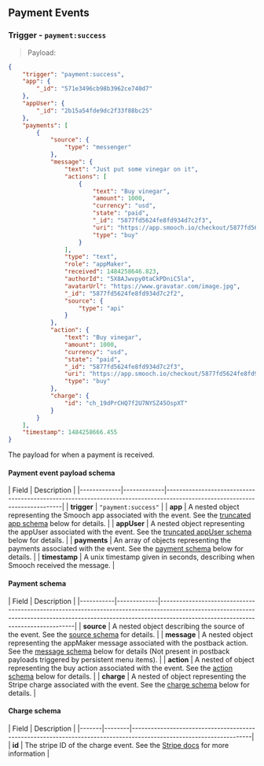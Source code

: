 ## Payment Events

### Trigger - `payment:success`

> Payload:

```json
{
    "trigger": "payment:success",
    "app": {
        "_id": "571e3496cb98b3962ce740d7"
    },
    "appUser": {
        "_id": "2b15a54fde9dc2f33f88bc25"
    },
    "payments": [
        {
            "source": {
                "type": "messenger"
            },
            "message": {
                "text": "Just put some vinegar on it",
                "actions": [
                    {
                        "text": "Buy vinegar",
                        "amount": 1000,
                        "currency": "usd",
                        "state": "paid",
                        "_id": "5877fd5624fe8fd934d7c2f3",
                        "uri": "https://app.smooch.io/checkout/5877fd5624fe8fd934d7c2f3",
                        "type": "buy"
                    }
                ],
                "type": "text",
                "role": "appMaker",
                "received": 1484258646.823,
                "authorId": "5X8AJwvpy0taCkPDniC5la",
                "avatarUrl": "https://www.gravatar.com/image.jpg",
                "_id": "5877fd5624fe8fd934d7c2f2",
                "source": {
                    "type": "api"
                }
            },
            "action": {
                "text": "Buy vinegar",
                "amount": 1000,
                "currency": "usd",
                "state": "paid",
                "_id": "5877fd5624fe8fd934d7c2f3",
                "uri": "https://app.smooch.io/checkout/5877fd5624fe8fd934d7c2f3",
                "type": "buy"
            },
            "charge": {
                "id": "ch_19dPrCHQ7f2U7NYSZ45OspXT"
            }
        }
    ],
    "timestamp": 1484258666.455
}
```

The payload for when a payment is received.

#### Payment event payload schema

| Field       | Description                                                                                                               |
|-------------|-------------|---------------------------------------------------------------------------------------------------------------------------|
| **trigger**  | `"payment:success"`                                                                                                       |
| **app**  | A nested object representing the Smooch app associated with the event. See the [truncated app schema](#truncated-app-schema) below for details.       |
| **appUser**  | A nested object representing the appUser associated with the event. See the [truncated appUser schema](#truncated-appuser-schema) below for details.      |
| **payments**  | An array of objects representing the payments associated with the event. See the [payment schema](#payment-schema) below for details. |
| **timestamp**  | A unix timestamp given in seconds, describing when Smooch received the message. |

#### Payment schema

| Field     | Description                                                                                                                                                                                                   |
|-----------|-------------|---------------------------------------------------------------------------------------------------------------------------------------------------------------------------------------------------------------|
| **source**  | A nested object describing the source of the event. See the [source schema](#sourcedestination-schema) for details.                                                                                                           |
| **message**  | A nested object representing the appMaker message associated with the postback action. See the [message schema](#message-schema) below for details (Not present in postback payloads triggered by persistent menu items). |
| **action**  | A nested of object representing the buy action associated with the event. See the [action schema](#action-schema) below for details.                                                                                     |
| **charge**  | A nested of object representing the Stripe charge associated with the event. See the [charge schema](#charge-schema) below for details. |

#### Charge schema

| Field | Description                                                                                                        |
|-------|--------|--------------------------------------------------------------------------------------------------------------------|
| **id**  | The stripe ID of the charge event. See the [Stripe docs](https://stripe.com/docs/api#charges) for more information |
